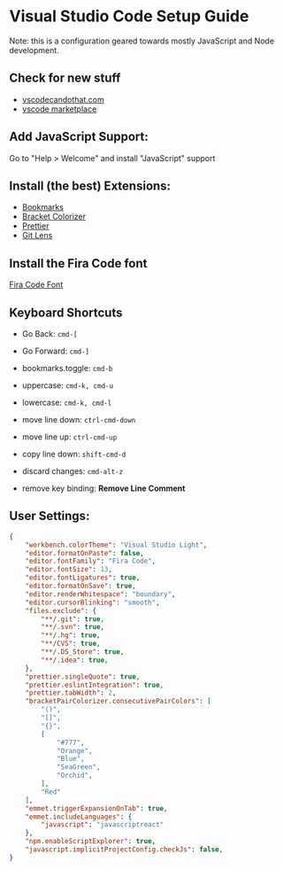 # Visual Studio Code Setup Guide

Note: this is a configuration geared towards mostly JavaScript and Node development.

## Check for new stuff

- [vscodecandothat.com](http://vscodecandothat.com)
- [vscode marketplace](https://marketplace.visualstudio.com/vscode)


## Add JavaScript Support:

Go to "Help > Welcome" and install "JavaScript" support


## Install (the best) Extensions:

- [Bookmarks](vscode:extension/alefragnani.Bookmarks)
- [Bracket Colorizer](vscode:extension/CoenraadS.bracket-pair-colorizer)
- [Prettier](vscode:extension/esbenp.prettier-vscode)
- [Git Lens](vscode:extension/eamodio.gitlens)


## Install the Fira Code font

[Fira Code Font](https://github.com/tonsky/FiraCode)


## Keyboard Shortcuts

- Go Back: `cmd-[`
- Go Forward: `cmd-]`
- bookmarks.toggle: `cmd-b`
- uppercase: `cmd-k, cmd-u`
- lowercase: `cmd-k, cmd-l`
- move line down: `ctrl-cmd-down`
- move line up: `ctrl-cmd-up`
- copy line down: `shift-cmd-d`
- discard changes: `cmd-alt-z`

- remove key binding: **Remove Line Comment**

## User Settings:

```json
{
    "workbench.colorTheme": "Visual Studio Light",
    "editor.formatOnPaste": false,
    "editor.fontFamily": "Fira Code",
    "editor.fontSize": 13,
    "editor.fontLigatures": true,
    "editor.formatOnSave": true,
    "editor.renderWhitespace": "boundary",
    "editor.cursorBlinking": "smooth",
    "files.exclude": {
        "**/.git": true,
        "**/.svn": true,
        "**/.hg": true,
        "**/CVS": true,
        "**/.DS_Store": true,
        "**/.idea": true,
    },
    "prettier.singleQuote": true,
    "prettier.eslintIntegration": true,
    "prettier.tabWidth": 2,
    "bracketPairColorizer.consecutivePairColors": [
        "()",
        "[]",
        "{}",
        [
            "#777",
            "Orange",
            "Blue",
            "SeaGreen",
            "Orchid",
        ],
        "Red"
    ],
    "emmet.triggerExpansionOnTab": true,
    "emmet.includeLanguages": {
        "javascript": "javascriptreact"
    },
    "npm.enableScriptExplorer": true,
    "javascript.implicitProjectConfig.checkJs": false,
}
```
